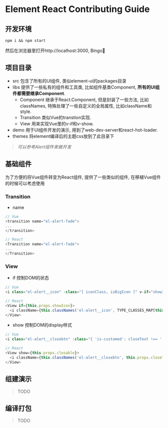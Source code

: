 # Element React Contributing Guide

## 开发环境

```shell
npm i && npm start
```
然后在浏览器里打开http://localhost:3000, Bingo🍺

## 项目目录

* src 包含了所有的UI组件, 类似element-ui的packages目录
* libs 提供了一些私有的组件和工具类, 比如组件基类Component, **所有的UI组件都需要继承Component**.
  * Component 继承于React.Component, 但是封装了一些方法, 比如classNames, 特殊处理了一些自定义的全局属性, 比如className和style.
  * Transition 类似Vue的transtion实现.
  * View 用来实现Vue里的v-if和v-show.
* demo 用于UI组件开发的演示, 用到了web-dev-server和react-hot-loader.
* themes 将element编译后的主题css放到了此目录下

> *可以参考Alert组件来做开发*

## 基础组件
为了方便的将Vue组件转变为React组件, 提供了一些类似的组件, 在移植Vue组件的时候可以考虑使用

### Transition

* name <String>

```js
// Vue
<transition name="el-alert-fade">
...
</transition>
```

```js
// React
<Transition name="el-alert-fade">
...
</Transition>
```

### View

* if <Boolean> 控制DOM的状态

```js
// Vue
<i class="el-alert__icon" :class="[ iconClass, isBigIcon ]" v-if="showIcon"></i>
```

```js
// React
<View if={this.props.showIcon}>
  <i className={this.classNames('el-alert__icon', TYPE_CLASSES_MAP[this.props.type] || 'el-icon-information', {'is-big': this.props.description})}></i>
</View>
```

* show <Boolean> 控制DOM的display样式

```js
// Vue
<i class="el-alert__closebtn" :class="{ 'is-customed': closeText !== '', 'el-icon-close': closeText === '' }" v-show="closable" @click="close()">{{closeText}}</i>
```

```js
// React
<View show={this.props.closable}>
  <i className={this.classNames('el-alert__closebtn', this.props.closeText ? 'is-customed' : 'el-icon-close')} onClick={this.close.bind(this)}>{this.props.closeText}</i>
</View>
```

## 组建演示

> TODO

## 编译打包

> TODO
